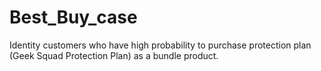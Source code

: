 # Best_Buy_case
Identity customers who have high probability to purchase protection plan (Geek Squad Protection Plan) as a bundle product.
